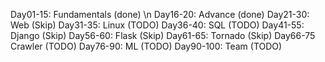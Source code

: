 Day01-15: Fundamentals (done) \n
Day16-20: Advance (done)
Day21-30: Web (Skip)
Day31-35: Linux (TODO)
Day36-40: SQL (TODO)
Day41-55: Django (Skip)
Day56-60: Flask (Skip)
Day61-65: Tornado (Skip)
Day66-75 Crawler (TODO)
Day76-90: ML (TODO)
Day90-100: Team (TODO)
